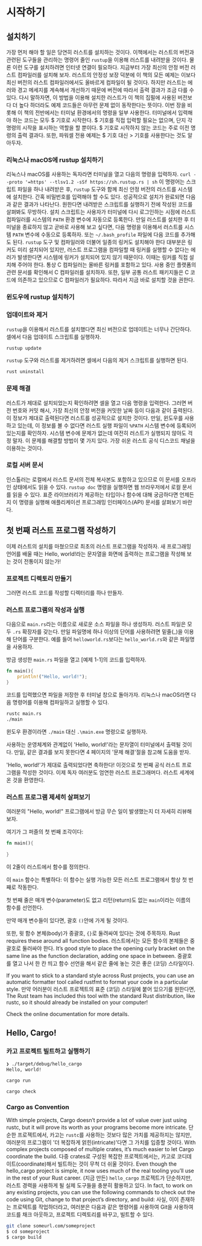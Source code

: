 # 시작하기

## 설치하기

가장 먼저 해야 할 일은 당연히 러스트를 설치하는 것이다. 이책에서는 러스트의 버전과 관련된 도구들을 관리하는 명령어 줄인 `rustup`을 이용해 러스트를 내려받을 것이다. 물론 이런 도구를 설치하려면 인터넷 연결이 필요하다.
지금부터 가장 최신의 안정 버전 러스트 컴파일러를 설치해 보자. 러스트의 안정성 보장 덕분에 이 책의 모든 예제는 이보다 최신 버전의 러스트 컴파일러에서도 올바르게 컴파일이 될 것이다. 하지만 러스트는 에러와 경고 메세지를 계속해서 개선하기 때문에 버전에 따라서 출력 결과가 조금 다를 수 있다. 다시 말하자면, 이 방법을 이용해 설치한 러스트가 이 책의 집필에 사용된 버전보다 더 높다 하더라도 예제 코드들은 아무런 문제 없이 동작한다는 뜻이다.
이번 장을 비롯해 이 책의 전반에서는 터미널 환경에서의 명령을 일부 사용한다. 터미널에서 입력해야 하는 코드는 모두 $ 기호로 시작한다. $ 기호를 직접 입력할 필요는 없으며, 단지 각 명령의 시작을 표시하는 역할을 할 뿐이다. $ 기호로 시작하지 않는 코드는 주로 이전 명령의 출력 결과다. 또한, 파워셀 전용 예제는 $ 기호 대신 > 기호를 사용한다는 것도 알아두자.

### 리눅스나 macOS에 rustup 설치하기

리눅스나 macOS를 사용하는 독자라면 터미널을 열고 다음의 명령을 입력하자.
`curl --proto '=https' --tlsv1.2 -sSf https://sh.rustup.rs | sh`
이 명령어는 스크립트 파일을 하나 내려받은 후, `rustup` 도구와 함께 최신 안정 버전의 러스트를 시스템에 설치한다. 간혹 비밀번호를 입력해야 할 수도 있다. 성공적으로 설치가 완료되면 다음과 같은 결과가 나타난다.
원한다면 내려받은 스크립트를 실행하기 전에 작성된 코드를 살펴봐도 무방하다.
설치 스크립트는 사용자가 터미널에 다시 로그인하는 시점에  러스트 컴파일러를 시스템의 `PATH` 환경 변수에 자동으로 등록한다. 만일 러스트를 설치한 후 터미널을 종료하지 않고 곧바로 사용해 보고 싶다면, 다음 명령을 이용해서 러스트를 시스템 `PATH` 변수에 수동으로 등록하자.
또는 `~/.bash_profile` 파일에 다음 코드를 추가해도 된다.
`rustup` 도구 및 컴파일러와 더불어 일종의 링커도 설치해야 한다 대부분은 링커도 미리 설치되어 있지만, 러스트 프로그램을 컴파일할 때 링커를 실행할 수 없다는 에러가 발생한다면 시스템에 링커가 설치되어 있지 않기 때문이다. 이때는 링커를 직접 설치해 주어야 한다. 통상 C 컴파일러는 올바른 링커를 포함하고 있다. 사용 중인 플랫폼의 관련 문서를 확인해서 C 컴파일러를 설치하자. 또한, 일부 공통 러스트 패키지들은 C 코드에 의존하고 있으므로 C 컴파일러가 필요하다. 따라서 지금 바로 설치할 것을 권한다.

### 윈도우에 rustup 설치하기

### 업데이트와 제거

`rustup`을 이용해서 러스트를 설치했다면 최신 버전으로 업데이트는 너무나 간단하다. 셀에서 다음 업데이트 스크립트를 실행하자.

```rust
rustup update
```

`rustup` 도구와 러스트를 제거하려면 셀에서 다음의 제거 스크립트를 실행하면 된다.

```bash
rust uninstall
```

### 문제 해결

러스트가 제대로 설치되었는지 확인하려면 셀을 열고 다음 명령을 입력한다.
그러면 버전 번호와 커밋 해시, 가장 최신의 안정 버전을 커밋한 날짜 등이 다음과 같이 출력된다.
이 정보가 제대로 출력된다면 러스트를 성공적으로 설치한 것이다. 만일, 윈도우를 사용하고 있는데, 이 정보를 볼 수 없다면 러스트 실행 파일이 `%PATH` 시스템 변수에 등록되어 있는지를 확인하자. 시스템 변수에 문제가 없는데 여전히 러스트가 실행되지 않아도 걱정 말자. 이 문제를 해결할 방법이 몇 가지 있다. 가장 쉬운 러스트 공식 디스코드 채널을 이용하는 것이다.

### 로컬 서버 문서

인스톨러는 로컬에서 러스트 문서의 전체 복사본도 포함하고 있으므로 이 문서를 오프라인 상태에서도 읽을 수 있다. `rustup doc` 명령을 실행하면 웹 브라우저에서 로컬 문서를 읽을 수 있다.
표준 라이브러리가 제공하는 타입이나 함수에 대해 궁금하다면 언제든지 이 명령을 실행해 애플리케이션 프로그래밍 인터페이스(API) 문서를 살펴보기 바란다.

## 첫 번째 러스트 프로그램 작성하기

이제 러스트의 설치를 마쳤으므로 최초의 러스트 프로그램을 작성하자. 새 프로그래밍 언어를 배울 때는 Hello, world!라는 문자열을 화면에 출력하는 프로그램을 작성해 보는 것이 전통이지 않는가!

### 프로젝트 디렉토리 만들기

그러면 러스트 코드를 작성할 디렉터리를 하나 만들자.

### 러스트 프로그램의 작성과 실행

다음으로 `main.rs`라는 이름으로 새로운 소스 파일을 하나 생성하자. 러스트 파일은 모두 `.rs` 확장자를 갖는다. 만일 파일명에 하나 이상의 단어를 사용하려면 밑줄(_)을 이용해 단어를 구분한다. 예를 들어 `helloworld.rs`보다는 `hello_world.rs`와 같은 파일명을 사용하자.

방금 생성한 `main.rs` 파일을 열고 [예제 1-1]의 코드를 입력하자.

```rust
fn main(){
    println!("Hello, world!");
}
```

코드를 입력했으면 파일을 저장한 후 터미널 창으로 돌아가자. 리눅스나 macOS라면 다음 명령어를 이용해 컴파일하고 실행할 수 있다.

```bash
rustc main.rs
./main
```

윈도우 환경이라면 `./main` 대신 `.\main.exe` 명령으로 실행하자.

사용하는 운영체계와 관계없이 'Hello, world!'라는 문자열이 터미널에서 출력될 것이다. 만일, 같은 결과를 보지 못한다면 4 페이지의 '문제 해결'절을 참고해 도움을 받자.

'Hello, world!'가 제대로 출력되었다면 축하한다! 이것으로 첫 번째 공식 러스트 프로그램을 작성한 것이다. 이제 독자 여러분도 엄연한 러스트 프로그래머다. 러스트 세계에 온 것을 환영한다.

### 러스트 프로그램 제세히 살펴보기

<!-- Let’s review in detail what just happened in your “Hello, world!” program. -->
여러분의 "Hello, world!" 프로그램에서 방금 무슨 일이 발생했는지 더 자세히 리뷰해보자.
<!-- Here’s the first piece of the puzzle: -->
여기가 그 퍼즐의 첫 번째 조각이다:

```rust
fn main(){
    
}
```

<!-- These lines define a function in Rust. -->
이 2줄이 러스트에서 함수를 정의한다.
<!-- The `main` function is special: it is always the first code that runs in every executable Rust program.-->
이 `main` 함수는 특별하다: 이 함수는 실행 가능한 모든 러스트 프로그램에서 항상 첫 번째로 작동한다.  
<!-- The first line declares a function named `main` that has no parameters and returns nothing. -->
첫 번째 줄은 매개 변수(parameter)도 없고 리턴(return)도 없는 `main`이라는 이름의 함수를 선언한다.
<!-- If there were parameters, they would go inside the parentheses, (). -->
만약 매개 변수들이 있다면, 괄호 `()`안에 가게 될 것이다.

<!-- Also, note that the function body is wrapped in curly brackets, {}. -->
또한, 윗 함수 본체(body)가 중괄호, `{}`로 둘려싸여 있다는 것에 주목하자.
Rust requires these around all function bodies.
러스트에서는 모든 함수의 본체들은 중괄호로 둘러싸야 한다.
It’s good style to place the opening curly bracket on the same line as the function declaration, adding one space in between.
중괄호를 열고 나서 한 칸 띄고 함수 선언을 해서 같은 줄에 놓는 것은 좋은 (코딩) 스타일이다.

If you want to stick to a standard style across Rust projects, you can use an automatic formatter tool called rustfmt to format your code in a particular style.
만약 어러분이 러스트 프로젝트의 표준 (코딩) 스타일에 붙어 있으기를 원한다면,
The Rust team has included this tool with the standard Rust distribution, like rustc, so it should already be installed on your computer!

Check the online documentation for more details.

## Hello, Cargo!

### 카고 프로젝트 빌트하고 실행하기

```bash
❯ ./target/debug/hello_cargo
Hello, world!
```

```bash
cargo run
```

```bash
cargo check
```

### Cargo as Convention

With simple projects, Cargo doesn’t provide a lot of value over just using rustc, but it will prove its worth as your programs become more intricate.
단순한 프로젝트에서, 카고는 `rustc`를 사용하는 것보다 많은 가치를 제공하지는 않지만, 여러분의 프로그램이 '더 복잡하게 얽힌(intricate)'다면 그 가치를 입증할 것이다.
With complex projects composed of multiple crates, it’s much easier to let Cargo coordinate the build.
다중 crates로 구성된 복잡한 프로젝트에서는, 카고로 코디데이트(coordinate)해서 빌트하는 것이 무척 더 쉬울 것이다.
Even though the hello_cargo project is simple, it now uses much of the real tooling you’ll use in the rest of your Rust career.
(지금 만든) `hello_cargo` 프로젝트가 단순하지만, 러스트 경력을 사용하게 될 실제 도구들을 충분히 활용하고 있다.
In fact, to work on any existing projects, you can use the following commands to check out the code using Git, change to that project’s directory, and build:
사실, 이이 존재하는 프로텍트를 작업하더라고, 여러분은 다음과 같은 명령어를 사용하여 Git을 사용하여 코드를 채크 아웃하고, 프로젝트 디렉토리를 바꾸고, 빌트할 수 있다.

```bash
git clone someurl.com/someproject
$ cd someproject
$ cargo build
```
